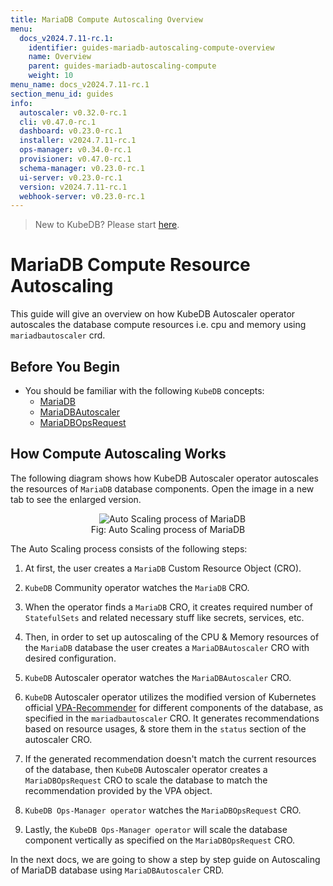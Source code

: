 ```yaml
---
title: MariaDB Compute Autoscaling Overview
menu:
  docs_v2024.7.11-rc.1:
    identifier: guides-mariadb-autoscaling-compute-overview
    name: Overview
    parent: guides-mariadb-autoscaling-compute
    weight: 10
menu_name: docs_v2024.7.11-rc.1
section_menu_id: guides
info:
  autoscaler: v0.32.0-rc.1
  cli: v0.47.0-rc.1
  dashboard: v0.23.0-rc.1
  installer: v2024.7.11-rc.1
  ops-manager: v0.34.0-rc.1
  provisioner: v0.47.0-rc.1
  schema-manager: v0.23.0-rc.1
  ui-server: v0.23.0-rc.1
  version: v2024.7.11-rc.1
  webhook-server: v0.23.0-rc.1
---
```


> New to KubeDB? Please start [here](/docs/v2024.7.11-rc.1/README).

# MariaDB Compute Resource Autoscaling

This guide will give an overview on how KubeDB Autoscaler operator autoscales the database compute resources i.e. cpu and memory using `mariadbautoscaler` crd.

## Before You Begin

- You should be familiar with the following `KubeDB` concepts:
  - [MariaDB](/docs/v2024.7.11-rc.1/guides/mariadb/concepts/mariadb)
  - [MariaDBAutoscaler](/docs/v2024.7.11-rc.1/guides/mariadb/concepts/autoscaler)
  - [MariaDBOpsRequest](/docs/v2024.7.11-rc.1/guides/mariadb/concepts/opsrequest)

## How Compute Autoscaling Works

The following diagram shows how KubeDB Autoscaler operator autoscales the resources of `MariaDB` database components. Open the image in a new tab to see the enlarged version.

<figure align="center">
  <img alt="Auto Scaling process of MariaDB" src="/docs/v2024.7.11-rc.1/guides/mariadb/autoscaler/compute/overview/images/mdas-compute.png">
<figcaption align="center">Fig: Auto Scaling process of MariaDB</figcaption>
</figure>

The Auto Scaling process consists of the following steps:

1. At first, the user creates a `MariaDB` Custom Resource Object (CRO).

2. `KubeDB` Community operator watches the `MariaDB` CRO.

3. When the operator finds a `MariaDB` CRO, it creates required number of `StatefulSets` and related necessary stuff like secrets, services, etc.

4. Then, in order to set up autoscaling of the CPU & Memory resources of the `MariaDB` database the user creates a `MariaDBAutoscaler` CRO with desired configuration.

5. `KubeDB` Autoscaler operator watches the `MariaDBAutoscaler` CRO.

6. `KubeDB` Autoscaler operator utilizes the modified version of Kubernetes official [VPA-Recommender](https://github.com/kubernetes/autoscaler/tree/master/vertical-pod-autoscaler/pkg) for different components of the database, as specified in the `mariadbautoscaler` CRO.
It generates recommendations based on resource usages, & store them in the `status` section of the autoscaler CRO.

7. If the generated recommendation doesn't match the current resources of the database, then `KubeDB` Autoscaler operator creates a `MariaDBOpsRequest` CRO to scale the database to match the recommendation provided by the VPA object.

8. `KubeDB Ops-Manager operator` watches the `MariaDBOpsRequest` CRO.

9. Lastly, the `KubeDB Ops-Manager operator` will scale the database component vertically as specified on the `MariaDBOpsRequest` CRO.

In the next docs, we are going to show a step by step guide on Autoscaling of MariaDB database using `MariaDBAutoscaler` CRD.
